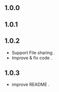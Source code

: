 ## 1.0.0
## 1.0.1
## 1.0.2 
* Support File sharing .
* Improve & fix code .
## 1.0.3
* improve README  .





